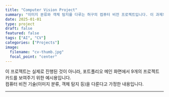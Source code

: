 ```yaml
---
title: "Computer Vision Project"
summary: "이미지 분류와 객체 탐지를 다루는 허구의 컴퓨터 비전 프로젝트입니다. 이 과제의 카드 수 요건(9개)을 채우기 위한 예시용 프로젝트입니다."
date: 2025-01-01
type: project
draft: false
featured: false
tags: ["AI", "CV"]
categories: ["Projects"]
image:
  filename: "cv-thumb.jpg"
  focal_point: "center"
---
```


이 프로젝트는 실제로 진행된 것이 아니라, 포트폴리오 메인 화면에서 9개의 프로젝트 카드를 보여주기 위한 예시용입니다.  
컴퓨터 비전 기술(이미지 분류, 객체 탐지 등)을 다룬다고 가정한 내용입니다.

---

